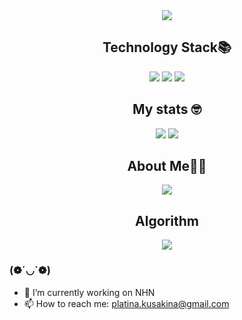 <div align='center'>
  <img src="https://capsule-render.vercel.app/api?type=shark&color=72b7f7&height=250&section=header&text=Kina's%20GitHub&fontSize=60&animation=scaleIn"/>
  <h2> Technology Stack📚 </h2>
  <p>
    <img src="https://img.shields.io/badge/Spring-6DB33F?style=flat-square&logo=Spring&logoColor=white"/>
    <img src="https://img.shields.io/badge/Spring%20Boot-6DB33F?style=flat-square&logo=Spring%20Boot&logoColor=white"/>
    <img src="https://img.shields.io/badge/Java-007396?style=flat-square&logo=Java&logoColor=white"/>
  </p>
  <h2> My stats 🤓 </h2>
  <img src = "https://github-readme-stats.vercel.app/api?username=kusakina0608&show_icons=true&theme=radical"/>
  <img src="https://github-readme-stats.vercel.app/api/top-langs/?username=kusakina0608&layout=compact"/>

  <h2> About Me👩‍💻 </h2>
  <a href="https://velog.io/@kusakina0608">
    <img src="https://img.shields.io/badge/velog-1DBF73?style=flat-square&logo=Vimeo&logoColor=white"/>
  </a>
  
  <h2> Algorithm </h2>
  <img src="http://mazassumnida.wtf/api/generate_badge?boj=platinaru"/>
</div>

### (❁´◡`❁)

- 🔭 I’m currently working on NHN
- 📫 How to reach me: platina.kusakina@gmail.com
<!--
**kusakina0608/kusakina0608** is a ✨ _special_ ✨ repository because its `README.md` (this file) appears on your GitHub profile.

Here are some ideas to get you started:

- 🌱 I’m currently learning ...
- 👯 I’m looking to collaborate on ...
- 🤔 I’m looking for help with ...
- 💬 Ask me about ...
- 📫 How to reach me: ...
- 😄 Pronouns: ...
- ⚡ Fun fact: ...
-->
